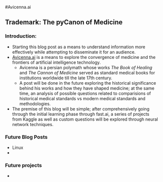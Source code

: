 #Avicenna.ai

## Trademark: The pyCanon of Medicine

### Introduction:

- Starting this blog post as a means to understand information more effectively while attempting to disseminate it for an audience.
- [Avicenna.ai](http://avicenna.ai) is a means to explore the convergence of medicine and the frontiers of artificial intelligence technology.
    - Avicenna is a persian polymath whose works *The Book of Healing* and *The Cannon of Medicine* served as standard medical books for institutions worldwide till the late 17th century.
    - A post will be done in the future exploring the historical significance behind his works and how they have shaped medicine; at the same time, an analysis of possible questions related to comparisions of historical medical standards vs modern medical standards and methodologies.
- The premise of this blog will be simple; after comprehensively going through the initial learning phase through fast.ai, a series of projects from Kaggle as well as custom questions will be explored through neural network techniques.

### Future Blog Posts

- Linux
- 

### Future projects

-
